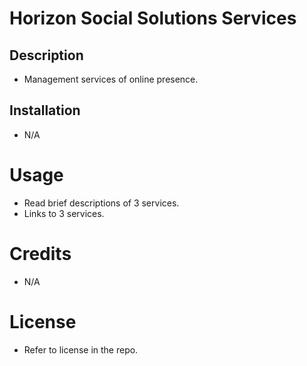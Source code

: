 # Horizon Social Solutions Services


## Description
- Management services of online presence.

## Installation
- N/A

# Usage
- Read brief descriptions of 3 services.
- Links to 3 services.

# Credits
- N/A

# License
- Refer to license in the repo.




